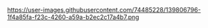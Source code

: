 https://user-images.githubusercontent.com/74485228/139806796-1f4a85fa-f23c-4260-a59a-b2ec2c17a4b7.png
